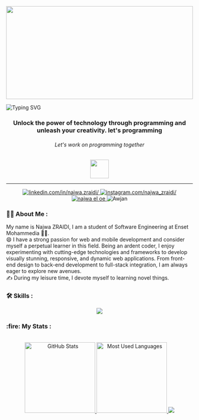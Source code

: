 
<a href="#">
  <img width=100%  height="250" src="https://gifdb.com/images/thumbnail/pixel-art-super-mario-computer-amwdq1xi8bgz0omx.gif"/>
</a>

![Typing SVG](https://readme-typing-svg.herokuapp.com/?color=4682B4&size=35&center=true&vCenter=true&width=1000&lines=Hello,+I'm+ZRAIDI+Najwa;I'm+a+Software+Engineering+Student;Welcome+to+my+Github+👋)

<div id="header" align="center">
</div>
<h3 align="center">Unlock the power of technology through programming and unleash your creativity.
let's programming </h3>
<h6 align="center"> Let's work on programming together</h6>
<div align="center">
<img src="https://media3.giphy.com/media/RbDKaczqWovIugyJmW/200w.webp?cid=ecf05e47kmgtslznwpiz2h6y0eq18isf9ehdxn31nc1mjly6&ep=v1_gifs_search&rid=200w.webp&ct=g" width="50px"/> 
</div>
<hr>
<div> 
  <p align="center">
    <a href="https://www.linkedin.com/in/najwa-zraidi-15a326184/"><img title="linkedin.com/in/najwa.zraidi/" src="https://img.shields.io/badge/-LinkedIn-%230077B5?style=for-the-badge&logo=linkedin&logoColor=white">
    </a>
	<a href="https://www.instagram.com/najwa_zraidi/"><img title="instagram.com/najwa_zraidi/" src="https://img.shields.io/badge/Instagram-%23E4405F.svg?style=for-the-badge&logo=Instagram&logoColor=white">
    </a>
	<a href="https://facebook.com/najwa.eloe"><img title="najwa el oe" src="https://img.shields.io/badge/Facebook-%231877F2.svg?style=for-the-badge&logo=Facebook&logoColor=white">
    </a
	<a href="https://discord.com/channels/@AWJAN"><img title="Awjan" src="https://img.shields.io/badge/Discord-%235865F2.svg?style=for-the-badge&logo=discord&logoColor=white">
    </a>
  </p>
</div>

### :woman_technologist: About Me : 
My name is Najwa ZRAIDI, I am a student of Software Engineering at Enset Mohammedia :woman_student:.<br  />
😄 I have a strong passion for web and mobile development and consider myself a perpetual learner in this field. Being an ardent coder, I enjoy experimenting with cutting-edge technologies and frameworks to develop visually stunning, responsive, and dynamic web applications. From front-end design to back-end development to full-stack integration, I am always eager to explore new avenues.<br  />
:writing_hand: During my leisure time, I devote myself to learning novel things.<br  />

### :hammer_and_wrench: Skills :

<div style="display: inline_block">
  <p align="center">
	<a href="#">
      <img align="center" src="https://skillicons.dev/icons?i=nodejs,express,graphql,php,java,spring,mysql,firebase,figma,css,bootstrap,html,c,javascript,typescript,docker,mongodb,redis,postman,linux,matlab,angular,selenium,postman,linux,git,arduino" />
    </a>
  </p>
</div>

<h3> :fire: My Stats :</h3>
<div align="center">
  <br>
  <a href="#">
    <img height="190rem" alt="GitHub Stats" src="https://github-readme-stats.vercel.app/api?username=NajwaZraidi&show_icons=true&theme=vue-dark&count_private=true&bg_color=0d1117&hide_border=true"/>
  </a>
  <a href="#">
    <img height="190rem" alt="Most Used Languages" src="https://github-readme-stats.vercel.app/api/top-langs/?username=NajwaZraidi&langs_count=8&count_private=false&layout=compact&theme=vue-dark&bg_color=0d1117&hide_border=true"/>
  </a>
  <a>
     <img  src="https://github-profile-summary-cards.vercel.app/api/cards/profile-details?username=NajwaZraidi&theme=github_dark&show_icons=true" />
  </a>
</div> 

